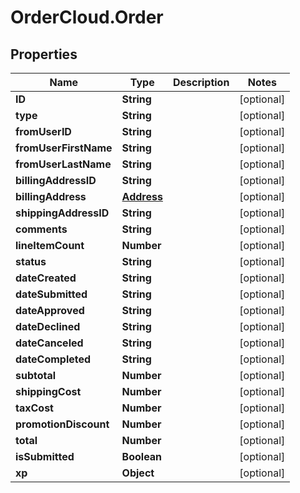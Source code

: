 # OrderCloud.Order

## Properties
Name | Type | Description | Notes
------------ | ------------- | ------------- | -------------
**ID** | **String** |  | [optional] 
**type** | **String** |  | [optional] 
**fromUserID** | **String** |  | [optional] 
**fromUserFirstName** | **String** |  | [optional] 
**fromUserLastName** | **String** |  | [optional] 
**billingAddressID** | **String** |  | [optional] 
**billingAddress** | [**Address**](Address.md) |  | [optional] 
**shippingAddressID** | **String** |  | [optional] 
**comments** | **String** |  | [optional] 
**lineItemCount** | **Number** |  | [optional] 
**status** | **String** |  | [optional] 
**dateCreated** | **String** |  | [optional] 
**dateSubmitted** | **String** |  | [optional] 
**dateApproved** | **String** |  | [optional] 
**dateDeclined** | **String** |  | [optional] 
**dateCanceled** | **String** |  | [optional] 
**dateCompleted** | **String** |  | [optional] 
**subtotal** | **Number** |  | [optional] 
**shippingCost** | **Number** |  | [optional] 
**taxCost** | **Number** |  | [optional] 
**promotionDiscount** | **Number** |  | [optional] 
**total** | **Number** |  | [optional] 
**isSubmitted** | **Boolean** |  | [optional] 
**xp** | **Object** |  | [optional] 


